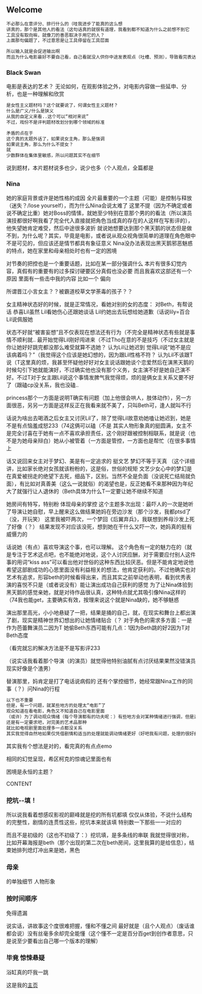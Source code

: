 ## Welcome

```markdown
不必那么在意评分、排行什么的（哇我进步了能真的这么想
讲真的，那个是其他人的看法（这句话真的就很有道理，我看到都不知道为什么之前想不到它
工具没有取向嘛，就像刀的善恶取决于用它的人？
上面那句偏题了，不过意思是让工具停留在工具层面

所以输入就是会促进输出啊
而且为什么电影最好不要自己看，自己看就没人供你中途发表观点（吐槽、预测），导致看完表达欲过旺
```

### Black Swan

电影是表达的艺术？
无论如何，在观影体验之外，对电影内容做一些延申、分析，也是一种理解和欣赏

```markdown
是女性主义题材吗？这个就要说了，何谓女性主义题材？
什么是广义/什么是狭义
从我的自定义来看..这个可以“相对来说”
不过，戏份不是评判题材改划分到哪个领域的标准

矛盾的点在于
这个真的太题外话了，如果说女主角，那么是强调
如果说主角，那么为什么不提女？
就
少数群体在集体里敏感，所以问题其实不在细节
```
说到题材，本片题材说多也少，说少也多（个人观点，全篇都是

### Nina

她的家庭背景或许是她性格的成因
全片最重要的一个主题（可能）是控制与释放（迷失？/lose yourself），而为什么Nina会说太难了
这里不提（因为不确定或者说不确定比重）她对Boss的情愫，就她至少特别在意那个男的的看法（所以演员演技都很好啊我看了完全代入直接就把角色当成真的存在的人这样在写影评的），他失望她肯定难受，然后中途很多波折
就说她想要达到那个黑天鹅的状态但是做不到，为什么呢？其实，毕竟是电影，或者说从观众视角很简单的道理在角色眼中不是可见的，但应该还是情节都具有象征意义
Nina没办法表现出黑天鹅邪恶魅惑的特点，她在家里和母亲相处时也有一定的困境

对节奏的把控也是一个重要话题，比如在某一部分强调什么
本片有很多幻觉内容，真假有的重要有的过多探讨硬要区分真假也没必要
而且我喜欢这部还有一个原因
里面有一些击中我的内容
比如一个 偏向

所谓晋江小言女主？？被霸道校草文学荼毒的孩子？？

女主精神状态好的时候，就是正常情况，看她对别的女的态度：
对Beth，有帮说话
恭喜Lil虽然
Lil看她伤心还跟她谈话
Lil约她出去玩想给她道歉（话说lily=百合
Lil说佩服她

状态不好就“被害妄想”且不仅表现在想法还有行为（不完全是精神状态有些就是事情不顺利就..
最开始觉得Lil刚好闯进来（不过Tho在意的不是技巧（不过女主就是你让她好好跳完都没那么难受就算不选她？
认为Lil让她迟到
觉得Lil说“她不是应该病着吗？”（我觉得这个应该是她幻想的，因为跟Lil性格不符？
认为Lil不该跟T说（T这里真的烦，我甚至怀疑他好好对女主说话跟她谈个恋爱然后在演黑天鹅的时候勾引下她就能演好，不过确实他也没有那个义务，女主演不好是她自己演不好。不过T对于女主跟Lil说这个事情发脾气我觉得烦，烦的是俩女主关系又要不好了（跟磕cp没关系，我也没磕..

princess那个一方面是说明T确实有问题（加上他很会哄人，肢体动作），另一方面很恶，另另一方面是这样反正在我看来就不美了，只叫Beth可，逢人就叫不行

话说为啥出去喝酒之后女主又讨厌Lil了，除了觉得Lil故意劝她嗑让她迟到，她是不是有点恼羞成怒233（74这俩可以磕（不是
其实人物形象真的挺圆满，女主不是完全讨喜在于她有一点不喜欢承担责任，这个刚好跟被控制相联系，就是说（也不是为她母亲辩白）她从小被管着（一方面是管控，一方面也是帮忙（在很多事情上

话又说回来女主对于梦幻、美是有一定追求的
挺文艺
梦幻不等于天真
（这个详细讲，比如家长绝对女孩就该粉粉的，这是俗，世俗的规矩
文艺少女心中的梦幻是在真爱被拐走的绝望下去死，细品下，区别。当然不全是负面（没说死亡结局就负面），有比如对真善美（这么一说就俗）的渴望也是，反正她看不来那种因为年纪大了就强行让人退休的（Beth具体为什么T一定要让她不继续不知道

她房间有特写，特别粉
体现母亲的掌控
这个主题多次出现：最吓人的一次是她听了导演让她自慰，早上醒来这么做结果她妈在旁边沙发（那个沙发，我都ptsd了（没，开玩笑）
这里我被吓两次，一个梦回《后翼弃兵》，我联想到养母沙发上死了好像（？）
结果发现不对应该没死，想到她在干什么又吓一次，她妈真的挺有威慑力的

话说她（有点）喜欢导演这个事，也可以理解。
这个角色有一定的魅力在的（就是专注于艺术这点吧，也不能绝对地说，这个人讨厌应酬，对于需要应付别人这件事的用词“kiss ass”可以看出他对世俗的这种东西比较厌恶。但是不能肯定地说他希望这部剧成功的心思里面没有利益相关的想法，他肯定获利的。不过他确实也对艺术有追求，形容beth的时候看得出来，而且其实之前举动也表明，看到优秀表演的喜悦不只是（或者说没有）能让演出成功自己获利的感觉
为了让Nina体验到黑天鹅的感觉亲她，就是对待作品很认真，这种特点就尤其吸引像Nina这样的（74我也能get，主要确实有效，按理来说这个就是Nina缺的，她不够魅惑

演出那里高光，小小地悬疑了一把，结果是捅的自己，就，在现实和舞台上都出演了剧，现实是精神世界幻想出的让她情绪贴合（？
对于角色的需求多方面：一是作为芭蕾舞演员二因为T
她偷Beth东西可能有几点：1因为Beth跳的好2因为T对Beth态度

（看完就忘的解决方法是不是写影评233

（说实话我看着那个导演（的演员）就觉得他特别油腻有点讨厌结果果然没错演员现实好像是个渣男）

替演那里，妈肯定是打了电话说病假的
还有个掌控细节，她经常跟Nina工作的同事（？）问Nina的行程

```markdown
以下也不重要
但是，有一个问题，就某些地方的处理太“电影”了
观众知道在看电影，角色又不知道自己在电影里面
（或许）为了调动观众情绪（每个导演都有的功夫呢：）有些地方会对某种情绪进行强调，但是过后在转移时候可能会显得缺少过渡
还是有一定要求吧，对完美的艺术品那种
就比如电视剧里面处理多一点都没关系
其实我觉得自然地如果仅凭借剧情和适当的处理就能调动情绪更好（好吧我有问题，处理的很好结果我觉得太花心思了？），不过我还是要说我很喜欢这部的！
```

其实我有个想法是对的，看完真的有点点emo

相同的幻觉呈现，希区柯克的惊魂记里面也有

困境是永恒的主题？

CONTENT

### 挖坑--填！

所以说我看着想感叹影视的巅峰就是挖的所有坑都填
仅仅从体验，不说什么结构的完整性，剧情的连贯性这些，挖坑本来就该填
特别数一下那些一一对应的

而且不是初级的（这也不初级了：）挖坑填，是多条线的串联
我就觉得很对称，比如开幕海报是beth（那个出现的第二次在beth房间，这里我算的是给信息），结束她排列熄灯冲出来是她，黑色

### 母亲
的单独细节
人物形象

### 按时间顺序
免得遗漏

说实话，讲故事这个度很难把握，懂和不懂之间
最好就是（且个人观点）（废话谁都会说）没有丝毫多余却完全能懂（这个懂不一定是百分百get到创作者意思，只是说至少要看出自己哪一个版本的理解）

### 毕竟 惊悚悬疑
浴缸真的吓我一跳

这是我的[主页](https://judithabc.github.io/)
